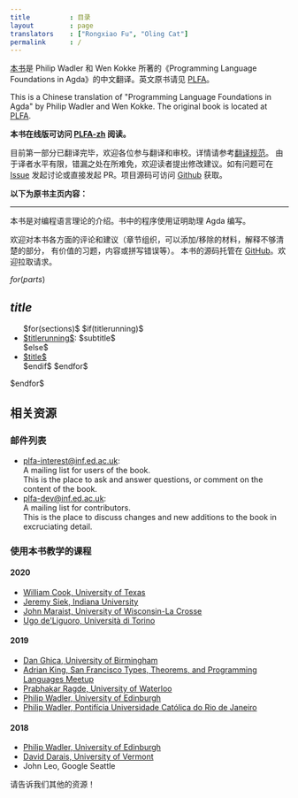 ```yaml
---
title          : 目录
layout         : page
translators    : ["Rongxiao Fu", "Oling Cat"]
permalink      : /
---
```


[本书][PLFA-zh]是 Philip Wadler 和 Wen Kokke 所著的《Programming Language Foundations in Agda》的中文翻译。英文原书请见 [PLFA]。

This is a Chinese translation of "Programming Language Foundations in Agda" by Philip Wadler and Wen Kokke. The original book is located at [PLFA].

**本书在线版可访问 [PLFA-zh] 阅读。**

目前第一部分已翻译完毕，欢迎各位参与翻译和审校。详情请参考[翻译规范][TransSpec]。
由于译者水平有限，错漏之处在所难免，欢迎读者提出修改建议。如有问题可在 [Issue]
发起讨论或直接发起 PR。项目源码可访问 [Github][Github-zh] 获取。

**以下为原书主页内容：**

---

<!---
This book is an introduction to programming language theory using the
proof assistant Agda.
--->

本书是对编程语言理论的介绍。书中的程序使用证明助理 Agda 编写。

<!---
Comments on all matters---organisation, material to add, material to
remove, parts that require better explanation, good exercises, errors,
and typos---are welcome.  The book repository is on [GitHub].
Pull requests are encouraged.
--->

欢迎对本书各方面的评论和建议（章节组织，可以添加/移除的材料，解释不够清楚的部分，
有价值的习题，内容或拼写错误等）。
本书的源码托管在 [GitHub]。欢迎拉取请求。

$for(parts)$
## $title$
<ul>
$for(sections)$
$if(titlerunning)$
<li><a href="$url$">$titlerunning$</a>: $subtitle$</li>
$else$
<li><a href="$url$">$title$</a></li>
$endif$
$endfor$
</ul>
$endfor$

<!--
## Related

### Mailing lists
-->

## 相关资源

### 邮件列表

  * [plfa-interest@inf.ed.ac.uk](http://lists.inf.ed.ac.uk/mailman/listinfo/plfa-interest): <br />
    A mailing list for users of the book. <br />
    This is the place to ask and answer questions, or comment on the content of the book.
  * [plfa-dev@inf.ed.ac.uk](http://lists.inf.ed.ac.uk/mailman/listinfo/plfa-dev): <br />
    A mailing list for contributors. <br />
    This is the place to discuss changes and new additions to the book in excruciating detail.

<!--
### Courses taught from the textbook
-->

### 使用本书教学的课程

#### 2020
  * [William Cook, University of Texas][UT-2020]
  * [Jeremy Siek, Indiana University][IU-2020]
  * [John Maraist, University of Wisconsin-La Crosse][UWL-2020]
  * [Ugo de'Liguoro, Università di Torino][Torino-2020]

#### 2019
  * [Dan Ghica, University of Birmingham][BHAM-2019]
  * [Adrian King, San Francisco Types, Theorems, and Programming Languages Meetup][SFPL-Meetup-2020]
  * [Prabhakar Ragde, University of Waterloo][UW-2019]
  * [Philip Wadler, University of Edinburgh][TSPL-2019]
  * [Philip Wadler, Pontifícia Universidade Católica do Rio de Janeiro][PUC-2019]

#### 2018
  * [Philip Wadler, University of Edinburgh][TSPL-2018]
  * [David Darais, University of Vermont][UVM-2018]
  * John Leo, Google Seattle

<!--
Please tell us of others!
-->

请告诉我们其他的资源！

[TSPL-2018]: https://plfa.github.io/19.08/TSPL/2018/
[PUC-2019]: https://plfa.github.io/20.07/PUC/2019/
[TSPL-2019]: https://plfa.github.io/20.07/TSPL/2019/
[GitHub]: https://github.com/plfa/plfa.github.io/
[UVM-2018]: https://web.archive.org/web/20190324115921/http://david.darais.com/courses/fa2018-cs295A/
[IU-2020]: https://jsiek.github.io/B522-PL-Foundations/
[SFPL-Meetup-2020]: http://meet.meetup.com/wf/click?upn=ZDzXt-2B-2BZmzYir6Bq5X7vEQ2iNYdgjN9-2FU9nWKp99AU8rZjrncUsSYODqOGn6kV-2BqW71oirCo-2Bk8O1q2FtDFhYZR-2B737CPhNWBjt58LuSRC-2BWTj61VZCHquysW8z7dVtQWxB5Sorl3chjZLDptP70L7aBZL14FTERnKJcRQdrMtc-3D_IqHN4t3hH47BvE1Cz0BakIxV4odHudhr6IVs-2Fzslmv-2FBuORsh-2FwQmOxMBdyMHsSBndQDQmt47hobqsLp-2Bm04Y9LwgV66MGyucsd0I9EgDEUB-2FjzdtSgRv-2Fxng8Pgsa3AZIEYILOhLpQ5ige5VFYTEHVN1pEqnujCHovmTxJkqAK9H-2BIL15-2FPxx97RfHcz7M30YNyqp6TOYfgTxyUHc6lufYKFA75Y7MV6MeDJMxw9-2FYUxR6CEjdoagQBmaGkBVzN
[UW-2019]: https://cs.uwaterloo.ca/~plragde/842/
[UT-2020]: https://www.cs.utexas.edu/~wcook/Courses/386L/Sp2020-GradPL.pdf
[BHAM-2019]: https://www.cs.bham.ac.uk/internal/modules/2019/06-26943/
[EUSA-2020]: https://www.eusa.ed.ac.uk/representation/campaigns/teachingawards2020/
[SBMF]: https://homepages.inf.ed.ac.uk/wadler/topics/agda.html#sbmf
[SCP]: https://homepages.inf.ed.ac.uk/wadler/topics/agda.html#scf
[NextJournal]: https://nextjournal.com/plfa/ToC
[UWL-2020]: https://github.com/jphmrst/PLC/tree/fall2020
[Torino-2020]: http://laurea.educ.di.unito.it/index.php/offerta-formativa/insegnamenti/elenco-completo/elenco-completo/scheda-insegnamento?cod=MFN0633&codA=&year=2020&orienta=NSE
[PLFA]: https://plfa.github.io/
[PLFA-zh]: https://agda-zh.github.io/PLFA-zh/
[Issue]: https://github.com/Agda-zh/plfa-zh/issues
[TransSpec]: https://github.com/Agda-zh/PLFA-zh/issues/1
[Github-zh]: https://github.com/Agda-zh/PLFA-zh
